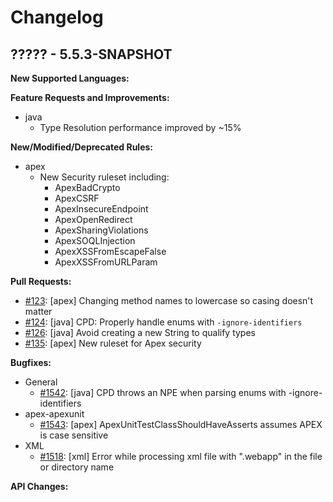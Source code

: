 # Changelog

## ????? - 5.5.3-SNAPSHOT

**New Supported Languages:**

**Feature Requests and Improvements:**

*   java
    *   Type Resolution performance improved by ~15%

**New/Modified/Deprecated Rules:**

*   apex
    *   New Security ruleset including:
        *   ApexBadCrypto
        *   ApexCSRF
        *   ApexInsecureEndpoint
        *   ApexOpenRedirect
        *   ApexSharingViolations
        *   ApexSOQLInjection
        *   ApexXSSFromEscapeFalse
        *   ApexXSSFromURLParam

**Pull Requests:**

*   [#123](https://github.com/pmd/pmd/pull/123): \[apex] Changing method names to lowercase so casing doesn't matter
*   [#124](https://github.com/pmd/pmd/pull/124): \[java] CPD: Properly handle enums with `-ignore-identifiers`
*   [#126](https://github.com/pmd/pmd/pull/126): \[java] Avoid creating a new String to qualify types
*   [#135](https://github.com/pmd/pmd/pull/135): \[apex] New ruleset for Apex security

**Bugfixes:**

*   General
    *    [#1542](https://sourceforge.net/p/pmd/bugs/1542/): \[java] CPD throws an NPE when parsing enums with -ignore-identifiers
*   apex-apexunit
    *    [#1543](https://sourceforge.net/p/pmd/bugs/1543/): \[apex] ApexUnitTestClassShouldHaveAsserts assumes APEX is case sensitive
*   XML
    *   [#1518](https://sourceforge.net/p/pmd/bugs/1518/): \[xml] Error while processing xml file with ".webapp" in the file or directory name


**API Changes:**
